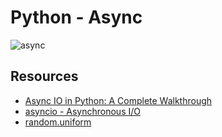 # Python - Async

![async](https://s3.amazonaws.com/alx-intranet.hbtn.io/uploads/medias/2019/12/4aeaa9c3cb1f316c05c4.png?X-Amz-Algorithm=AWS4-HMAC-SHA256&X-Amz-Credential=AKIARDDGGGOUSBVO6H7D%2F20231009%2Fus-east-1%2Fs3%2Faws4_request&X-Amz-Date=20231009T143356Z&X-Amz-Expires=86400&X-Amz-SignedHeaders=host&X-Amz-Signature=9ec1e0dd95a168fa8ae71cde79ce650c5c9c84e13b76165985ed4869bb3b26bfhttps://s3.amazonaws.com/alx-intranet.hbtn.io/uploads/medias/2019/12/4aeaa9c3cb1f316c05c4.png?X-Amz-Algorithm=AWS4-HMAC-SHA256&X-Amz-Credential=AKIARDDGGGOUSBVO6H7D%2F20231009%2Fus-east-1%2Fs3%2Faws4_request&X-Amz-Date=20231009T143356Z&X-Amz-Expires=86400&X-Amz-SignedHeaders=host&X-Amz-Signature=9ec1e0dd95a168fa8ae71cde79ce650c5c9c84e13b76165985ed4869bb3b26bf)

## Resources
- [Async IO in Python: A Complete Walkthrough](https://realpython.com/async-io-python/)
- [asyncio - Asynchronous I/O](https://docs.python.org/3/library/asyncio.html)
- [random.uniform](https://docs.python.org/3/library/random.html#random.uniform)